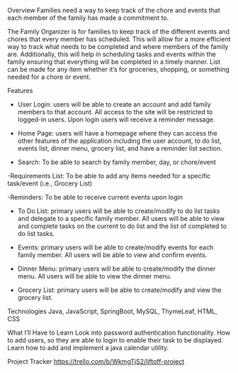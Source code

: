 Overview
Families need a way to keep track of the chore and events that each member of the family has made a commitment to.

The Family Organizer is for families to keep track of the different events and chores that every member has scheduled. This will allow for a more efficient way to track what needs to be completed and where members of the family are. Additionally, this will help in scheduling tasks and events within the family ensuring that everything will be completed in a timely manner. List can be made for any item whether it’s for groceries, shopping, or something needed for a chore or event.

Features
- User Login: users will be able to create an account and add family members to that account.  All access to the site will be restricted to logged-in users. Upon login users will receive a reminder message. 

- Home Page: users will have a homepage where they can access the other features of the application including the user account, to do list, events list, dinner menu, grocery list, and have a reminder list section.

- Search: To be able to search by family member, day, or chore/event

-Requirements List: To be able to add any items needed for a specific task/event (i.e., Grocery List)

-Reminders: To be able to receive current events upon login

- To Do List: primary users will be able to create/modify to do list tasks and delegate to a specific family member.  All users will be able to view and complete tasks on the current to do list and the list of completed to do list tasks.

- Events: primary users will be able to create/modify events for each family member.  All users will be able to view and confirm events.

- Dinner Menu: primary users will be able to create/modify the dinner menu.  All users will be able to view the dinner menu.

- Grocery List: primary users will be able to create/modify and view the grocery list.

Technologies
Java, JavaScript, SpringBoot, MySQL, ThymeLeaf, HTML, CSS

What I’ll Have to Learn
Look into password authentication functionality.
How to add users, so they are able to login to enable their task to be displayed.
Learn how to add and implement a java calendar utility.

Project Tracker
https://trello.com/b/WkmgTjS2/liftoff-project

